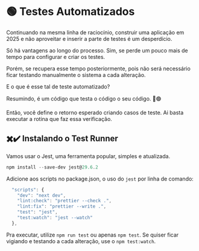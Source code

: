 # 🟢 Testes Automatizados

Continuando na mesma linha de raciocínio, construir uma aplicação em 2025 e não aproveitar e inserir a parte de testes é um desperdício.

Só há vantagens ao longo do processo. Sim, se perde um pouco mais de tempo para configurar e criar os testes.

Porém, se recupera esse tempo posteriormente, pois não será necessário ficar testando manualmente o sistema a cada alteração.

E o que é esse tal de teste automatizado?

Resumindo, é um código que testa o código o seu código. 🔴🟢

Então, você define o retorno esperado criando casos de teste. Ai basta executar a rotina que faz essa verificação.

## ✖️✔️ Instalando o Test Runner

Vamos usar o Jest, uma ferramenta popular, simples e atualizada.

```powershell
npm install --save-dev jest@29.6.2
```

Adicione aos scripts no package.json, o uso do `jest` por linha de comando:

```js
  "scripts": {
    "dev": "next dev",
    "lint:check": "prettier --check .",
    "lint:fix": "prettier --write .",
    "test": "jest",
    "test:watch": "jest --watch"
  },
```

Pra executar, utilize `npm run test` ou apenas `npm test`. Se quiser ficar vigiando e testando a cada alteração, use o `npm test:watch`.
